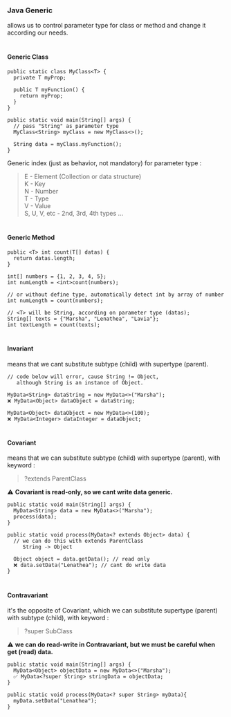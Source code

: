 ### Java Generic
allows us to control parameter type for class or method and change it according our needs.
#
#### **Generic Class**
```
public static class MyClass<T> {
  private T myProp;
  
  public T myFunction() {
    return myProp;
  }
}
```

```
public static void main(String[] args) {
  // pass "String" as parameter type
  MyClass<String> myClass = new MyClass<>();
  
  String data = myClass.myFunction();
}
```
Generic index (just as behavior, not mandatory) for parameter type :

> E - Element (Collection or data structure)  
> K - Key  
> N - Number  
> T - Type  
> V - Value  
> S, U, V, etc - 2nd, 3rd, 4th types ...

#
#### **Generic Method**

```
public <T> int count(T[] datas) {
  return datas.length;
}
```

```
int[] numbers = {1, 2, 3, 4, 5};
int numLength = <int>count(numbers);

// or without define type, automatically detect int by array of number
int numLength = count(numbers);

// <T> will be String, according on parameter type (datas);
String[] texts = {"Marsha", "Lenathea", "Lavia"};
int textLength = count(texts);
```
#
#### **Invariant**
means that we cant substitute subtype (child) with supertype (parent).

```
// code below will error, cause String != Object, 
   although String is an instance of Object.
   
MyData<String> dataString = new MyData<>("Marsha");
❌ MyData<Object> dataObject = dataString;

MyData<Object> dataObject = new MyData<>(100);
❌ MyData<Integer> dataInteger = dataObject;
```

#
#### **Covariant**
means that we can substitute subtype (child) with supertype (parent), with keyword :

> ?extends ParentClass

:warning: **Covariant is read-only, so we cant write data generic.**

```
public static void main(String[] args) {
  MyData<String> data = new MyData<>("Marsha");
  process(data);
}

public static void process(MyData<? extends Object> data) {
  // we can do this with extends ParentClass
     String -> Object
     
  Object object = data.getData(); // read only
  ❌ data.setData("Lenathea"); // cant do write data
}
```
#
#### **Contravariant**
it's the opposite of Covariant, which we can substitute supertype (parent) with subtype (child), with keyword :

> ?super SubClass

:warning: **we can do read-write in Contravariant, but we must be careful when get (read) data.**

```
public static void main(String[] args) {
  MyData<Object> objectData = new MyData<>("Marsha");
  ✅ MyData<?super String> stringData = objectData;
}

public static void process(MyData<? super String> myData){
  myData.setData("Lenathea");
}
```
